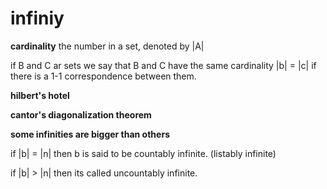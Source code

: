 # infiniy

**cardinality** the number in a set, denoted by |A|

if B and C ar sets we say that B and C have the same cardinality |b| = |c| if there is a 1-1 correspondence between them.

**hilbert's hotel**

**cantor's diagonalization theorem**

**some infinities are bigger than others**

if |b| = |n| then b is said to be countably infinite. (listably infinite)

if |b| > |n| then its called uncountably infinite.
